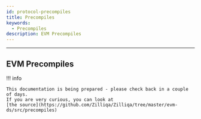 ```yaml
---
id: protocol-precompiles
title: Precompiles
keywords:
  - Precompiles
description: EVM Precompiles
---
```


---

## EVM Precompiles

!!! info

    This documentation is being prepared - please check back in a couple of days.
    If you are very curious, you can look at
    [the source](https://github.com/Zilliqa/Zilliqa/tree/master/evm-ds/src/precompiles)
